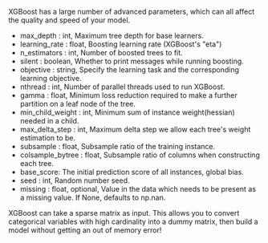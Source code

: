 XGBoost has a large number of advanced parameters, which can all affect the quality and speed of your model.

- max_depth : int,
    Maximum tree depth for base learners.
- learning_rate : float,
    Boosting learning rate (XGBoost's "eta")
- n_estimators : int,
    Number of boosted trees to fit.
- silent : boolean,
    Whether to print messages while running boosting.
- objective : string,
    Specify the learning task and the corresponding learning objective.
- nthread : int,
    Number of parallel threads used to run XGBoost.
- gamma : float,
    Minimum loss reduction required to make a further partition
    on a leaf node of the tree.
- min_child_weight : int,
    Minimum sum of instance weight(hessian) needed in a child.
- max_delta_step : int,
    Maximum delta step we allow each tree's weight estimation to be.
- subsample : float,
    Subsample ratio of the training instance.
- colsample_bytree : float,
    Subsample ratio of columns when constructing each tree.
- base_score:
    The initial prediction score of all instances, global bias.
- seed : int,
    Random number seed.
- missing : float, optional,
    Value in the data which needs to be present as a missing value.
    If None, defaults to np.nan.
	
XGBoost can take a sparse matrix as input. This allows you to convert categorical variables with high cardinality into a dummy matrix, then build a model without getting an out of memory error!